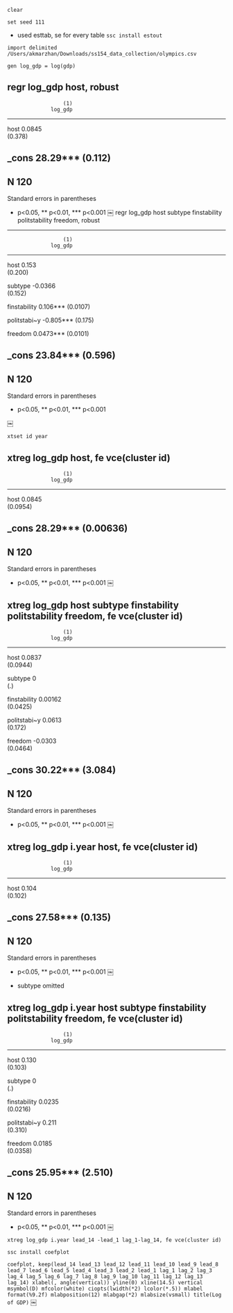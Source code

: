 `clear`

`set seed 111`

* used esttab, se for every table 
`ssc install estout`

`import delimited /Users/akmarzhan/Downloads/ss154_data_collection/olympics.csv `

`gen log_gdp = log(gdp)`

regr log_gdp host, robust
----------------------------
                      (1)   
                  log_gdp   
----------------------------
host               0.0845   
                  (0.378)   

_cons               28.29***
                  (0.112)   
----------------------------
N                     120   
----------------------------
Standard errors in parentheses
* p<0.05, ** p<0.01, *** p<0.001
￼
regr log_gdp host subtype finstability politstability freedom, robust
----------------------------
                      (1)   
                  log_gdp   
----------------------------
host                0.153   
                  (0.200)   

subtype           -0.0366   
                  (0.152)   

finstability        0.106***
                 (0.0107)   

politstabi~y       -0.805***
                  (0.175)   

freedom            0.0473***
                 (0.0101)   

_cons               23.84***
                  (0.596)   
----------------------------
N                     120   
----------------------------
Standard errors in parentheses
* p<0.05, ** p<0.01, *** p<0.001

￼

`xtset id year`

xtreg log_gdp host, fe vce(cluster id)
----------------------------
                      (1)   
                  log_gdp   
----------------------------
host               0.0845   
                 (0.0954)   

_cons               28.29***
                (0.00636)   
----------------------------
N                     120   
----------------------------
Standard errors in parentheses
* p<0.05, ** p<0.01, *** p<0.001
￼

xtreg log_gdp host subtype finstability politstability freedom, fe vce(cluster id)
----------------------------
                      (1)   
                  log_gdp   
----------------------------
host               0.0837   
                 (0.0944)   

subtype                 0   
                      (.)   

finstability      0.00162   
                 (0.0425)   

politstabi~y       0.0613   
                  (0.172)   

freedom           -0.0303   
                 (0.0464)   

_cons               30.22***
                  (3.084)   
----------------------------
N                     120   
----------------------------
Standard errors in parentheses
* p<0.05, ** p<0.01, *** p<0.001
￼

xtreg log_gdp i.year host, fe vce(cluster id)
----------------------------
                      (1)   
                  log_gdp   
----------------------------
host                0.104   
                  (0.102)   

_cons               27.58***
                  (0.135)   
----------------------------
N                     120   
----------------------------
Standard errors in parentheses
* p<0.05, ** p<0.01, *** p<0.001
￼

* subtype omitted 

xtreg log_gdp i.year host subtype finstability politstability freedom, fe vce(cluster id)
----------------------------
                      (1)   
                  log_gdp   
----------------------------
host                0.130   
                  (0.103)   

subtype                 0   
                      (.)   

finstability       0.0235   
                 (0.0216)   

politstabi~y        0.211   
                  (0.310)   

freedom            0.0185   
                 (0.0358)   

_cons               25.95***
                  (2.510)   
----------------------------
N                     120   
----------------------------
Standard errors in parentheses
* p<0.05, ** p<0.01, *** p<0.001
￼

`xtreg log_gdp i.year lead_14 -lead_1 lag_1-lag_14, fe vce(cluster id)`

`ssc install coefplot`

`coefplot, keep(lead_14 lead_13 lead_12 lead_11 lead_10 lead_9 lead_8 lead_7 lead_6 lead_5 lead_4 lead_3 lead_2 lead_1 lag_1 lag_2 lag_3 lag_4 lag_5 lag_6 lag_7 lag_8 lag_9 lag_10 lag_11 lag_12 lag_13 lag_14) xlabel(, angle(vertical)) yline(0) xline(14.5) vertical msymbol(D) mfcolor(white) ciopts(lwidth(*2) lcolor(*.5)) mlabel format(%9.2f) mlabposition(12) mlabgap(*2) mlabsize(vsmall) title(Log of GDP)`
￼
